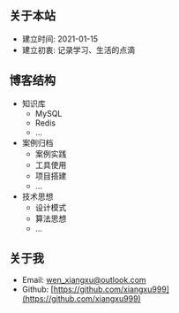 ## 关于本站

- 建立时间: 2021-01-15
- 建立初衷: 记录学习、生活的点滴

## 博客结构

- 知识库
    - MySQL
    - Redis
    - ...
- 案例归档
    - 案例实践
    - 工具使用
    - 项目搭建
    - ...
- 技术思想
    - 设计模式
    - 算法思想
    - ...

## 关于我

- Email: wen_xiangxu@outlook.com
- Github: [https://github.com/xiangxu999](https://github.com/xiangxu999)
